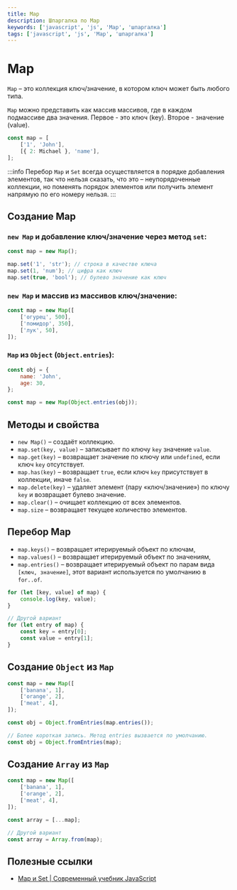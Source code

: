 ```yaml
---
title: Map
description: Шпаргалка по Map
keywords: ['javascript', 'js', 'Map', 'шпаргалка']
tags: ['javascript', 'js', 'Map', 'шпаргалка']
---
```


# Map

`Map` – это коллекция ключ/значение, в котором ключ может быть любого типа.

`Map` можно представить как массив массивов, где в каждом подмассиве два значения. Первое - это ключ (key). Второе - значение (value).

```js
const map = [
    ['1', 'John'],
    [{ 2: Michael }, 'name'],
];
```

:::info
Перебор `Map` и `Set` всегда осуществляется в порядке добавления элементов, так что нельзя сказать, что это – неупорядоченные коллекции, но поменять порядок элементов или получить элемент напрямую по его номеру нельзя.
:::

## Создание Map

### `new Map` и добавление ключ/значение через метод `set`:

```js
const map = new Map();

map.set('1', 'str'); // строка в качестве ключа
map.set(1, 'num'); // цифра как ключ
map.set(true, 'bool'); // булево значение как ключ
```

### `new Map` и массив из массивов ключ/значение:

```js
const map = new Map([
    ['огурец', 500],
    ['помидор', 350],
    ['лук', 50],
]);
```

### `Map` из `Object` (`Object.entries`):

```js
const obj = {
    name: 'John',
    age: 30,
};

const map = new Map(Object.entries(obj));
```

## Методы и свойства

- `new Map()` – создаёт коллекцию.
- `map.set(key, value)` – записывает по ключу `key` значение `value`.
- `map.get(key)` – возвращает значение по ключу или `undefined`, если ключ `key` отсутствует.
- `map.has(key)` – возвращает `true`, если ключ `key` присутствует в коллекции, иначе `false`.
- `map.delete(key)` – удаляет элемент (пару «ключ/значение») по ключу `key` и возвращает булево значение.
- `map.clear()` – очищает коллекцию от всех элементов.
- `map.size` – возвращает текущее количество элементов.

## Перебор Map

- `map.keys()` – возвращает итерируемый объект по ключам,
- `map.values()` – возвращает итерируемый объект по значениям,
- `map.entries()` – возвращает итерируемый объект по парам вида `[ключ, значение]`, этот вариант используется по умолчанию в `for..of`.

```js
for (let [key, value] of map) {
    console.log(key, value);
}

// Другой вариант
for (let entry of map) {
    const key = entry[0];
    const value = entry[1];
}
```

## Создание `Object` из `Map`

```js
const map = new Map([
    ['banana', 1],
    ['orange', 2],
    ['meat', 4],
]);

const obj = Object.fromEntries(map.entries());

// Более короткая запись. Метод entries вызвается по умолчанию.
const obj = Object.fromEntries(map);
```

## Создание `Array` из `Map`

```js
const map = new Map([
    ['banana', 1],
    ['orange', 2],
    ['meat', 4],
]);

const array = [...map];

// Другой вариант
const array = Array.from(map);
```

## Полезные ссылки

- [Map и Set | Современный учебник JavaScript](https://learn.javascript.ru/map-set#map)
